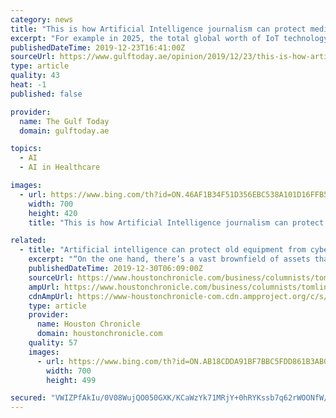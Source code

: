 ```yaml
---
category: news
title: "This is how Artificial Intelligence journalism can protect media against global cyber threats"
excerpt: "For example in 2025, the total global worth of IoT technology could be as much as $6.2 trillion— most of that value is from devices in health care ($2.5 trillion) and manufacturing ($2.3 ... This maximises the role of the Artificial Intelligence Journalism, as the AI Journalism can contribute strongly to addressing the cyber security threats ..."
publishedDateTime: 2019-12-23T16:41:00Z
sourceUrl: https://www.gulftoday.ae/opinion/2019/12/23/this-is-how-artificial-intelligence-journalism-can-protect-media-against-global-cyber-threats
type: article
quality: 43
heat: -1
published: false

provider:
  name: The Gulf Today
  domain: gulftoday.ae

topics:
  - AI
  - AI in Healthcare

images:
  - url: https://www.bing.com/th?id=ON.46AF1B34F51D356EBC538A101D16FFB5
    width: 700
    height: 420
    title: "This is how Artificial Intelligence journalism can protect media against global cyber threats"

related:
  - title: "Artificial intelligence can protect old equipment from cyberattack"
    excerpt: "“On the one hand, there’s a vast brownfield of assets that were never designed with security in mind,” he told me on the sidelines of Time Machine 2019, an artificial intelligence conference. “On the other hand, the energy vertical is undergoing a massive transformation with the introduction of renewables through digitalization and ..."
    publishedDateTime: 2019-12-30T06:09:00Z
    sourceUrl: https://www.houstonchronicle.com/business/columnists/tomlinson/article/Artificial-intelligence-can-protect-old-equipment-14927727.php
    ampUrl: https://www.houstonchronicle.com/business/columnists/tomlinson/amp/Artificial-intelligence-can-protect-old-equipment-14927727.php
    cdnAmpUrl: https://www-houstonchronicle-com.cdn.ampproject.org/c/s/www.houstonchronicle.com/business/columnists/tomlinson/amp/Artificial-intelligence-can-protect-old-equipment-14927727.php
    type: article
    provider:
      name: Houston Chronicle
      domain: houstonchronicle.com
    quality: 57
    images:
      - url: https://www.bing.com/th?id=ON.AB18CDDA91BF7BBC5FDD861B3AB04040
        width: 700
        height: 499

secured: "VWIZPfAkIu/0V08WujQO050GXK/KCaWzYk71MRjY+0hRYKssb7q62rWOONfW/99FWbQzVkZmQFGkobyOjUa+rn9FAasoFn4vUZ6AHgUxoHiL4JI5JxP3/OqJ84fs7eSJQHNdZFq4T5BkBP6LncH8NWWlOYqL11GZEM8r96/GPSlIEmXwspQlfblWJFtPPc9KVc6u9pKlHry+mq7WrmTKgEpCD8Tq7mLWQSVr9JS7r6mZpBbt58R1lxyqV1UZfU2UX/ES3cSKjCOK5n4WZSIQLA==;Y4bIykB1UY+097Ayfccbvw=="
---
```


